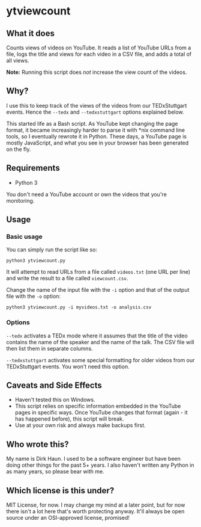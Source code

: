 # ytviewcount

## What it does

Counts views of videos on YouTube.
It reads a list of YouTube URLs from a file, logs the title and views for each video in a CSV file, and adds a total of all views.

**Note:** Running this script does *not* increase the view count of the videos.

## Why?

I use this to keep track of the views of the videos from our TEDxStuttgart events. Hence the `--tedx` and `--tedxstuttgart` options explained below.

This started life as a Bash script. As YouTube kept changing the page format, it became increasingly harder to parse it with \*nix command line tools, so I eventually rewrote it in Python. These days, a YouTube page is mostly JavaScript, and what you see in your browser has been generated on the fly.


## Requirements

- Python 3

You don't need a YouTube account or own the videos that you're monitoring.


## Usage

### Basic usage

You can simply run the script like so:

`python3 ytviewcount.py`

It will attempt to read URLs from a file called `videos.txt` (one URL per line) and write the result to a file called `viewcount.csv`.

Change the name of the input file with the `-i` option and that of the output file with the `-o` option:

`python3 ytviewcount.py -i myvideos.txt -o analysis.csv`

### Options

`--tedx` activates a TEDx mode where it assumes that the title of the video contains the name of the speaker and the name of the talk. The CSV file will then list them in separate columns.

`--tedxstuttgart` activates some special formatting for older videos from our TEDxStuttgart events. You won't need this option.


## Caveats and Side Effects

- Haven't tested this on Windows.
- This script relies on specific information embedded in the YouTube pages in specific ways. Once YouTube changes that format (again - it has happened before), this script will break.
- Use at your own risk and always make backups first.


## Who wrote this?

My name is Dirk Haun. I used to be a software engineer but have been doing other things for the past 5+ years. I also haven't written any Python in as many years, so please bear with me.


## Which license is this under?

MIT License, for now. I may change my mind at a later point, but for now there isn't a lot here that's worth protecting anyway. It'll always be open source under an OSI-approved license, promised!
